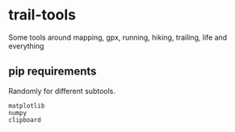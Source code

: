 # trail-tools
Some tools around mapping, gpx, running, hiking, trailing, life and everything


## pip requirements

Randomly for different subtools.

~~~
matplotlib
numpy
clipboard
~~~
